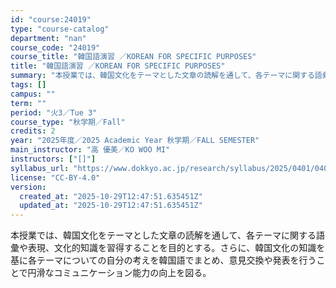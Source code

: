 ```yaml
---
id: "course:24019"
type: "course-catalog"
department: "nan"
course_code: "24019"
course_title: "韓国語演習 ／KOREAN FOR SPECIFIC PURPOSES"
title: "韓国語演習 ／KOREAN FOR SPECIFIC PURPOSES"
summary: "本授業では、韓国文化をテーマとした文章の読解を通して、各テーマに関する語彙や表現、文化的知識を習得することを目的とする。さらに、韓国文化の知識を基に各テーマについての自分の考えを韓国語でまとめ、意見交換や発表を行うことで円滑なコミュニケーシ…"
tags: []
campus: ""
term: ""
period: "火3／Tue 3"
course_type: "秋学期／Fall"
credits: 2
year: "2025年度／2025 Academic Year 秋学期／FALL SEMESTER"
main_instructor: "高 優美／KO WOO MI"
instructors: ["[]"]
syllabus_url: "https://www.dokkyo.ac.jp/research/syllabus/2025/0401/0401_24019_ja_JP.html"
license: "CC-BY-4.0"
version:
  created_at: "2025-10-29T12:47:51.635451Z"
  updated_at: "2025-10-29T12:47:51.635451Z"
---
```

本授業では、韓国文化をテーマとした文章の読解を通して、各テーマに関する語彙や表現、文化的知識を習得することを目的とする。さらに、韓国文化の知識を基に各テーマについての自分の考えを韓国語でまとめ、意見交換や発表を行うことで円滑なコミュニケーション能力の向上を図る。
